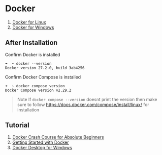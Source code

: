 # Docker

1. [Docker for Linux](linux/README.md)
2. [Docker for Windows](windows/README.md)


## After Installation

Confirm Docker is installed

```
➜  ~ docker --version
Docker version 27.2.0, build 3ab4256
```

Confirm Docker Compose is installed

```
➜  ~ docker compose version
Docker Compose version v2.29.2
```


> Note
> If `docker compose --version` doesnt print the version then make sure to follow https://docs.docker.com/compose/install/linux/ for installation


## Tutorial

1. [Docker Crash Course for Absolute Beginners](https://youtu.be/pg19Z8LL06w?si=1JRn5hFW7P4zV-gA)
2. [Getting Started with Docker](https://www.youtube.com/watch?v=gAGEar5HQoU)
3. [Docker Desktop for Windows](https://www.youtube.com/watch?v=rATNU0Fr8zs)
